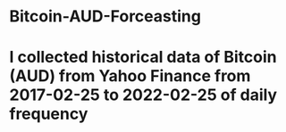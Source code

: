 # Bitcoin-AUD-Forceasting
# I collected historical data of Bitcoin (AUD) from Yahoo Finance from 2017-02-25 to 2022-02-25 of daily frequency
